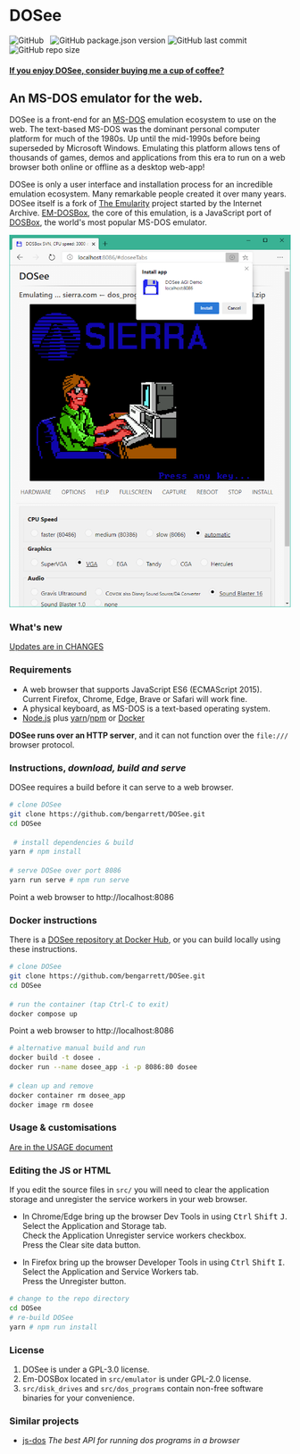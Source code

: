 # DOSee

![GitHub](https://img.shields.io/github/license/bengarrett/dosee?style=flat-square)
&nbsp;
![GitHub package.json version](https://img.shields.io/github/package-json/v/bengarrett/dosee?style=flat-square)
![GitHub last commit](https://img.shields.io/github/last-commit/bengarrett/dosee?style=flat-square)
&nbsp;
![GitHub repo size](https://img.shields.io/github/repo-size/bengarrett/dosee?style=flat-square)

#### [If you enjoy DOSee, consider buying me a cup of coffee?](https://www.buymeacoffee.com/4rtEGvUIY)

## An MS-DOS emulator for the web.

DOSee is a front-end for an [MS-DOS](https://en.wikipedia.org/wiki/MS-DOS) emulation ecosystem to use on the web. The text-based MS-DOS was the dominant personal computer platform for much of the 1980s. Up until the mid-1990s before being superseded by Microsoft Windows. Emulating this platform allows tens of thousands of games, demos and applications from this era to run on a web browser both online or offline as a desktop web-app!

DOSee is only a user interface and installation process for an incredible emulation ecosystem. Many remarkable people created it over many years. DOSee itself is a fork of [The Emularity](https://github.com/db48x/emularity) project started by the Internet Archive. [EM-DOSBox](https://github.com/dreamlayers/em-dosbox/), the core of this emulation, is a JavaScript port of [DOSBox](https://www.dosbox.com), the world's most popular MS-DOS emulator.

![DOSee preview](../src/images/preview.png)

### What's new

[Updates are in CHANGES](CHANGES.md)

### Requirements

- A web browser that supports JavaScript ES6 (ECMAScript 2015).<br>
  Current Firefox, Chrome, Edge, Brave or Safari will work fine.
- A physical keyboard, as MS-DOS is a text-based operating system.
- [Node.js](https://nodejs.org) plus [yarn](https://yarnpkg.com)/[npm](https://www.npmjs.com) or [Docker](https://www.docker.com/get-started)

**DOSee runs over an HTTP server**, and it can not function over the `file:///` browser protocol.

### Instructions, _download, build and serve_

DOSee requires a build before it can serve to a web browser.

```bash
# clone DOSee
git clone https://github.com/bengarrett/DOSee.git
cd DOSee

 # install dependencies & build
yarn # npm install

# serve DOSee over port 8086
yarn run serve # npm run serve
```

Point a web browser to http://localhost:8086

### Docker instructions

There is a [DOSee repository at Docker Hub](https://hub.docker.com/repository/docker/bengarrett/dosee), or you can build locally using these instructions.

```bash
# clone DOSee
git clone https://github.com/bengarrett/DOSee.git
cd DOSee

# run the container (tap Ctrl-C to exit)
docker compose up
```
Point a web browser to http://localhost:8086

```bash
# alternative manual build and run
docker build -t dosee .
docker run --name dosee_app -i -p 8086:80 dosee

# clean up and remove
docker container rm dosee_app
docker image rm dosee
```

### Usage & customisations

[Are in the USAGE document](USAGE.md)

### Editing the JS or HTML

If you edit the source files in `src/` you will need to clear the application storage and unregister the service workers in your web browser.

- In Chrome/Edge bring up the browser Dev Tools in using <kbd>Ctrl</kbd> <kbd>Shift</kbd> <kbd>J</kbd>.<br>
  Select the Application and Storage tab.<br>
  Check the Application Unregister service workers checkbox.<br>
  Press the Clear site data button.

- In Firefox bring up the browser Developer Tools in using <kbd>Ctrl</kbd> <kbd>Shift</kbd> <kbd>I</kbd>.<br>
  Select the Application and Service Workers tab.<br>
  Press the Unregister button.

```bash
# change to the repo directory
cd DOSee
# re-build DOSee
yarn # npm run install
```


### License

1. DOSee is under a GPL-3.0 license.
2. Em-DOSBox located in `src/emulator` is under GPL-2.0 license.
3. `src/disk_drives` and `src/dos_programs` contain non-free software binaries for your convenience.

### Similar projects

- [js-dos](https://github.com/caiiiycuk/js-dos) _The best API for running dos programs in a browser_
